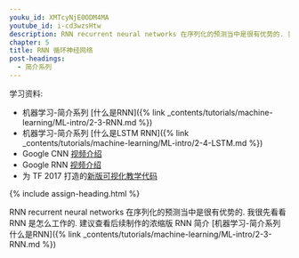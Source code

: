 ```yaml
---
youku_id: XMTcyNjE0ODM4MA
youtube_id: i-cd3wzsHtw
description: RNN recurrent neural networks 在序列化的预测当中是很有优势的. 我很先看看 RNN 是怎么工作的.
chapter: 5
title: RNN 循环神经网络
post-headings:
  - 简介系列
---
```



学习资料:
  * 机器学习-简介系列 [什么是RNN]({% link _contents/tutorials/machine-learning/ML-intro/2-3-RNN.md %})
  * 机器学习-简介系列 [什么是LSTM RNN]({% link _contents/tutorials/machine-learning/ML-intro/2-4-LSTM.md %})
  * Google CNN [视频介绍](https://classroom.udacity.com/courses/ud730/lessons/6377263405/concepts/64063017560923#)
  * Google RNN [视频介绍](https://classroom.udacity.com/courses/ud730/lessons/6378983156/concepts/63770919610923#)
  * 为 TF 2017 打造的[新版可视化教学代码](https://github.com/MorvanZhou/Tensorflow-Tutorial)


{% include assign-heading.html %}

RNN recurrent neural networks 在序列化的预测当中是很有优势的. 我很先看看 RNN 是怎么工作的.
建议查看后续制作的浓缩版 RNN 简介 [机器学习-简介系列 什么是RNN]({% link _contents/tutorials/machine-learning/ML-intro/2-3-RNN.md %})


